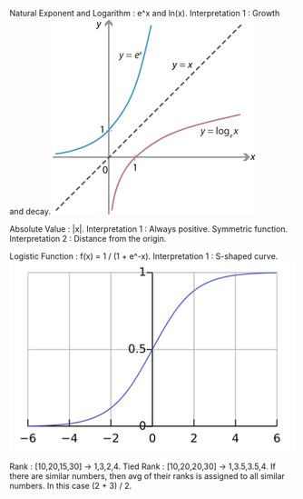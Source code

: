 Natural Exponent and Logarithm : e^x and ln(x). 
Interpretation 1 : Growth and decay.
![alt text](3h_7.png)

Absolute Value : |x|.
Interpretation 1 : Always positive. Symmetric function. 
Interpretation 2 : Distance from the origin. 

Logistic Function : f(x) = 1 / (1 + e^-x).
Interpretation 1 : S-shaped curve.
![alt text](Logistic-curve.svg.png)

Rank : [10,20,15,30] -> 1,3,2,4.
Tied Rank : [10,20,20,30] -> 1,3.5,3.5,4. If there are similar numbers, then avg of their ranks is assigned to all similar numbers. In this case (2 + 3) / 2. 
